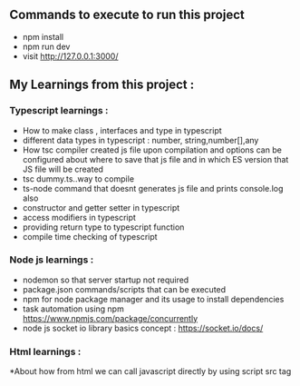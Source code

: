 ## Commands to execute to run this project

* npm install
* npm run dev
* visit http://127.0.0.1:3000/


## My Learnings from this project :

### Typescript learnings :

* How to make class , interfaces and type in typescript
* different data types in typescript : number, string,number[],any
* How tsc compiler created js file upon compilation and options can be configured about where to save that js file and in which ES version that JS file will be created
* tsc dummy.ts..way to compile
* ts-node command that doesnt generates js file and prints console.log also
* constructor and getter setter in typescript
* access modifiers in typescript
* providing return type to typescript function
* compile time checking of typescript


### Node js learnings :

* nodemon so that server startup not required
* package.json commands/scripts that can be executed
* npm for node package manager and its usage to install dependencies
* task automation using npm https://www.npmjs.com/package/concurrently
* node js socket io library basics concept : https://socket.io/docs/



### Html learnings :
*About how from html we can call javascript directly by using script src tag

